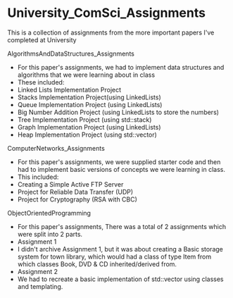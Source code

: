 # University_ComSci_Assignments

This is a collection of assignments from the more important papers I've completed at University

AlgorithmsAndDataStructures_Assignments
- For this paper's assignments, we had to implement data structures and algorithms that we were learning about in class
- These included:
- Linked Lists Implementation Project
- Stacks Implementation Project(using LinkedLists)
- Queue Implementation Project (using LinkedLists)
- Big Number Addition Project (using LinkedLists to store the numbers)
- Tree Implementation Project (using std::stack)
- Graph Implementation Project (using LinkedLists)
- Heap Implementation Project (using std::vector)

ComputerNetworks_Assignments
- For this paper's assignments, we were supplied starter code and then had to implement basic versions of concepts
   we were learning in class.
- This included:
- Creating a Simple Active FTP Server
- Project for Reliable Data Transfer (UDP)
- Project for Cryptography (RSA with CBC)

ObjectOrientedProgramming
- For this paper's assignments, There was a total of 2 assignments which were split into 2 parts.
- Assignment 1
- I didn't archive Assignment 1, but it was about creating a Basic storage system for town library, which
   would had a class of type Item from which classes Book, DVD & CD inherited/derived from.
- Assignment 2
- We had to recreate a basic implementation of std::vector using classes and templating.

